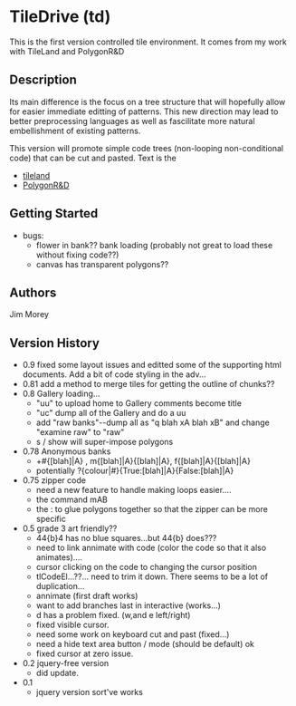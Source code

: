 # TileDrive (td) 
This is the first version controlled tile environment.
It comes from my work with TileLand and PolygonR&D

## Description
Its main difference is the focus on a tree structure that will hopefully allow for easier immediate editting of patterns.  This new direction may lead to better preprocessing languages as well as fascilitate more natural embellishment of existing patterns. 

This version will promote simple code trees (non-looping non-conditional code) that can be cut and pasted. Text is the 
* [tileland](https://jimmorey.com/tl/tileland.html)
* [PolygonR&D](https://jimmorey.com/legacy/legacy.html)

## Getting Started


* bugs:
    * flower in bank?? bank loading (probably not great to load these without fixing code??)
    * canvas has transparent polygons??

## Authors
Jim Morey 

## Version History
* 0.9 fixed some layout issues and editted some of the supporting html documents. Add a bit of code styling in the adv...
* 0.81 add a method to merge tiles for getting the outline of chunks??
* 0.8 Gallery loading...
    * "uu" to upload home to Gallery comments become title 
    * "uc" dump all of the Gallery and do a uu
    * add "raw banks"--dump all as "q blah xA blah xB"  and change "examine raw" to "raw"
    * s / show will super-impose polygons 
* 0.78 Anonymous banks
    * +#{[blah]|A} , m{[blah]|A}{[blah]|A}, f{[blah]|A}{[blah]|A}
    * potentially ?{colour|#}{True:[blah]|A}{False:[blah]|A}
* 0.75 zipper code
    * need a new feature to handle making loops easier....
    * the command mAB 
    * the : to glue polygons together so that the zipper can be more specific
* 0.5 grade 3 art friendly??
    * 44{b}4 has no blue squares...but 44{b} does???
    * need to link annimate with code (color the code so that it also animates)....
    * cursor clicking on the code to changing the cursor position
    * tlCodeEl...??... need to trim it down. There seems to be a lot of duplication...
    * annimate (first draft works)
    * want to add branches last in interactive (works...)
    * d has a problem fixed. (w,and e left/right)
    * fixed visible cursor.
    * need some work on keyboard cut and past (fixed...)
    * need a hide text area button / mode (should be default) ok
    * fixed cursor at zero issue.
* 0.2 jquery-free version
    * did update.
* 0.1
    * jquery version sort've works
